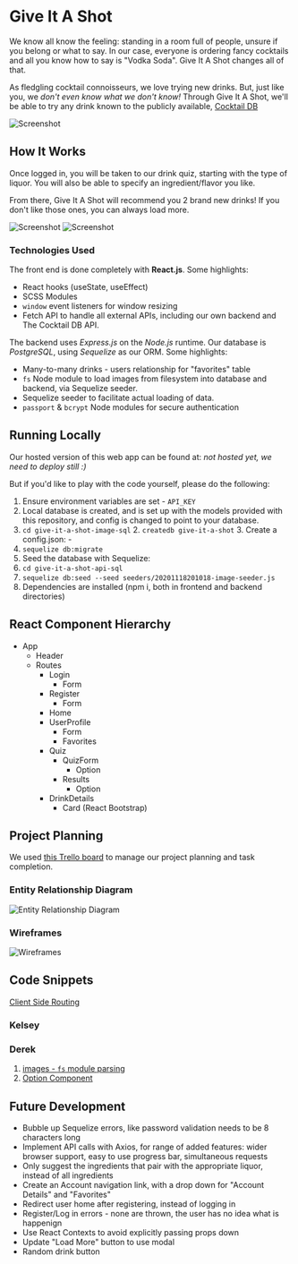 # Give It A Shot

We know all know the feeling: standing in a room full of people, unsure if you belong or what to say. In our case, everyone is ordering fancy cocktails and all you know how to say is "Vodka Soda". Give It A Shot changes all of that.

As fledgling cocktail connoisseurs, we love trying new drinks. But, just like you, we _don't even know what we don't know!_ Through Give It A Shot, we'll be able to try any drink known to the publicly available, [Cocktail DB](https://www.thecocktaildb.com/)

![Screenshot](images/screenshots/ss1.png)

## How It Works

Once logged in, you will be taken to our drink quiz, starting with the type of liquor. You will also be able to specify an ingredient/flavor you like.

From there, Give It A Shot will recommend you 2 brand new drinks! If you don't like those ones, you can always load more.

![Screenshot](images/screenshots/ss2.png)
![Screenshot](images/screenshots/ss3.png)

### Technologies Used

The front end is done completely with **React.js**. Some highlights:

-   React hooks (useState, useEffect)
-   SCSS Modules
-   `window` event listeners for window resizing
-   Fetch API to handle all external APIs, including our own backend and The Cocktail DB API.

The backend uses _Express.js_ on the _Node.js_ runtime. Our database is _PostgreSQL_, using _Sequelize_ as our ORM. Some highlights:

-   Many-to-many drinks - users relationship for "favorites" table
-   `fs` Node module to load images from filesystem into database and backend, via Sequelize seeder.
-   Sequelize seeder to facilitate actual loading of data.
-   `passport` & `bcrypt` Node modules for secure authentication

## Running Locally

Our hosted version of this web app can be found at: _not hosted yet, we need to deploy still :)_

But if you'd like to play with the code yourself, please do the following:
1. Ensure environment variables are set
\- `API_KEY`
2. Local database is created, and is set up with the models provided with this repository, and config is changed to point to your database.
1. `cd give-it-a-shot-image-sql` 2. `createdb give-it-a-shot` 3. Create a config.json:
\-
4. `sequelize db:migrate`
3. Seed the database with Sequelize:
1. `cd give-it-a-shot-api-sql`
2. `sequelize db:seed --seed seeders/20201118201018-image-seeder.js`
4. Dependencies are installed (npm i, both in frontend and backend directories)

## React Component Hierarchy

-   App
    -   Header
    -   Routes
        -   Login
            -   Form
        -   Register
            -   Form
        -   Home
        -   UserProfile
            -   Form
            -   Favorites
        -   Quiz
            -   QuizForm
                -   Option
            -   Results
                -   Option
        -   DrinkDetails
            -   Card (React Bootstrap)

## Project Planning

We used [this Trello board](https://trello.com/b/eroCMlow/mezcalcoholics) to manage our project planning and task completion.

### Entity Relationship Diagram

![Entity Relationship Diagram](images/ERDv2.jpeg)

### Wireframes

![Wireframes](images/wireframe.png)

## Code Snippets

[Client Side Routing](https://github.com/kelseywhallon/give-it-a-shot/blob/submain/give-it-a-shot-client/src/config/Routes.js)

### Kelsey

### Derek

1.  [images - `fs` module parsing](https://github.com/kelseywhallon/give-it-a-shot/blob/submain/give-it-a-shot-api-sql/data/images.js)
2.  [Option Component](https://github.com/kelseywhallon/give-it-a-shot/blob/submain/give-it-a-shot-client/src/components/Option/Option.js)

## Future Development

-   Bubble up Sequelize errors, like password validation needs to be 8 characters long
-   Implement API calls with Axios, for range of added features: wider browser support, easy to use progress bar, simultaneous requests
-   Only suggest the ingredients that pair with the appropriate liquor, instead of all ingredients
-   Create an Account navigation link, with a drop down for "Account Details" and "Favorites"
-   Redirect user home after registering, instead of logging in
-   Register/Log in errors - none are thrown, the user has no idea what is happenign
-   Use React Contexts to avoid explicitly passing props down
-   Update "Load More" button to use modal
-   Random drink button
